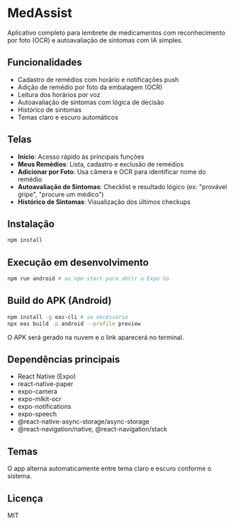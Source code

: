 # MedAssist

Aplicativo completo para lembrete de medicamentos com reconhecimento por foto (OCR) e autoavaliação de sintomas com IA simples.

## Funcionalidades

- Cadastro de remédios com horário e notificações push
- Adição de remédio por foto da embalagem (OCR)
- Leitura dos horários por voz
- Autoavaliação de sintomas com lógica de decisão
- Histórico de sintomas
- Temas claro e escuro automáticos

## Telas
- **Início**: Acesso rápido às principais funções
- **Meus Remédios**: Lista, cadastro e exclusão de remédios
- **Adicionar por Foto**: Usa câmera e OCR para identificar nome do remédio
- **Autoavaliação de Sintomas**: Checklist e resultado lógico (ex: "provável gripe", "procure um médico")
- **Histórico de Sintomas**: Visualização dos últimos checkups

## Instalação

```sh
npm install
```

## Execução em desenvolvimento

```sh
npm run android # ou npm start para abrir o Expo Go
```

## Build do APK (Android)

```sh
npm install -g eas-cli # se necessário
npx eas build -p android --profile preview
```

O APK será gerado na nuvem e o link aparecerá no terminal.

## Dependências principais
- React Native (Expo)
- react-native-paper
- expo-camera
- expo-mlkit-ocr
- expo-notifications
- expo-speech
- @react-native-async-storage/async-storage
- @react-navigation/native, @react-navigation/stack

## Temas
O app alterna automaticamente entre tema claro e escuro conforme o sistema.

## Licença
MIT 
